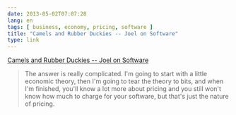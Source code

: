 ```yaml
---
date: 2013-05-02T07:07:28
lang: en
tags: [ business, economy, pricing, software ]
title: "Camels and Rubber Duckies -- Joel on Software"
type: link
---
```


[Camels and Rubber Duckies -- Joel on
Software](http://www.joelonsoftware.com/articles/CamelsandRubberDuckies.html)

> The answer is really complicated. I'm going to start with a little
> economic theory, then I'm going to tear the theory to bits, and when
> I'm finished, you'll know a lot more about pricing and you still won't
> know how much to charge for your software, but that's just the nature
> of pricing.

